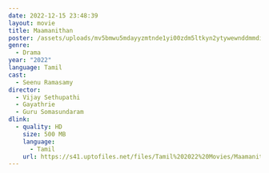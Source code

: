 ```yaml
---
date: 2022-12-15 23:48:39
layout: movie
title: Maamanithan
poster: /assets/uploads/mv5bmwu5mdayyzmtnde1yi00zdm5ltkyn2ytywewnddmmdi2nmvixkeyxkfqcgdeqxvyodeynjewmdk-._v1_.jpg
genre:
  - Drama
year: "2022"
language: Tamil
cast:
  - Seenu Ramasamy
director:
  - Vijay Sethupathi
  - Gayathrie
  - Guru Somasundaram
dlink:
  - quality: HD
    size: 500 MB
    language:
      - Tamil
    url: https://s41.uptofiles.net/files/Tamil%202022%20Movies/Maamanithan%20(2022)/Maamanithan%20(Original)/Maamanithan%20(640x360)/Maamanithan%202022%20HD.mp4
---
```

